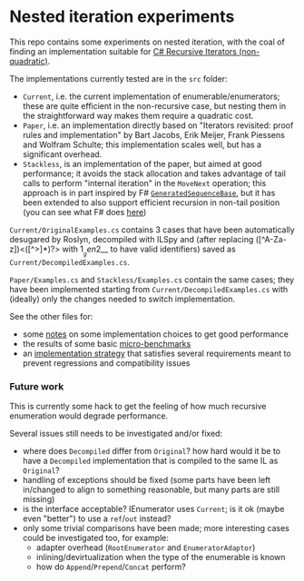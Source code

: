 # Nested iteration experiments

This repo contains some experiments on nested iteration, with the coal of
finding an implementation suitable for [C# Recursive Iterators
(non-quadratic)](https://github.com/dotnet/csharplang/discussions/378).

The implementations currently tested are in the `src` folder:
 - `Current`, i.e. the current implementation of enumerable/enumerators; these
   are quite efficient in the non-recursive case, but nesting them in the
   straightforward way makes them require a quadratic cost.
 - `Paper`, i.e. an implementation directly based on "Iterators revisited: proof
   rules and implementation" by Bart Jacobs, Erik Meijer, Frank Piessens and
   Wolfram Schulte; this implementation scales well, but has a significant
   overhead.
 - `Stackless`, is an implementation of the paper, but aimed at good
   performance; it avoids the stack allocation and takes advantage of tail calls
   to perform "internal iteration" in the `MoveNext` operation; this approach is
   in part inspired by F#
   [`GeneratedSequenceBase`](https://github.com/dotnet/fsharp/blob/b73be1584c2a4ea3228b80cc1569e3b1b741cf33/src/FSharp.Core/seqcore.fs#L472),
   but it has been extended to also support efficient recursion in non-tail
   position (you can see what F# does
   [here](https://sharplab.io/#v2:EYLgxg9gTgpgtADwGwBYA0AbEAzAzgHwxgBcACASwBMYBDDU4UmUgXlNxgEdSBvAWABQpYaSJkAtgFdiNYEVIJWDQSNIB3ABbl5igDxtmlCCtUiAnuRgZKCk6YWldcBwGpSARkEBfQYLGlYMFIZbQYmJQ5ufiERcmww/XDiDRgAOztTCysbYAzVLOsAQmCaUIAKYBd3AEomb18Bf0DSFJoc8LZI3gy4hINglPSY+wLKYtb2svgavPNLazqBHwEgA))

`Current/OriginalExamples.cs` contains 3 cases that have been automatically
desugared by Roslyn, decompiled with ILSpy and (after replacing
([^A-Za-z])<([^>]*)?> with $1__gen$2__ to have valid identifiers) saved as
`Current/DecompiledExamples.cs`.

`Paper/Examples.cs` and `Stackless/Examples.cs` contain the same cases; they
have been implemented starting from `Current/DecompiledExamples.cs` with
(ideally) only the changes needed to switch implementation.

See the other files for:
 - some [notes](NOTES.md) on some implementation choices to get good performance
 - the results of some basic [micro-benchmarks](BENCHMARKS.md)
 - an [implementation strategy](IMPLEMENTATION_STRATEGY.md) that satisfies
   several requirements meant to prevent regressions and compatibility issues

### Future work

This is currently some hack to get the feeling of how much recursive enumeration
would degrade performance.

Several issues still needs to be investigated and/or fixed:
 - where does `Decompiled` differ from `Original`? how hard would it be to have
   a `Decompiled` implementation that is compiled to the same IL as `Original`?
 - handling of exceptions should be fixed (some parts have been left in/changed
   to align to something reasonable, but many parts are still missing)
 - is the interface acceptable? IEnumerator uses `Current`; is it ok (maybe even
   "better") to use a `ref`/`out` instead?
 - only some trivial comparisons have been made; more interesting cases could
   be investigated too, for example:
    - adapter overhead (`RootEnumerator` and `EnumeratorAdaptor`)
    - inlining/devirtualization when the type of the enumerable is known
    - how do `Append`/`Prepend`/`Concat` perform?
